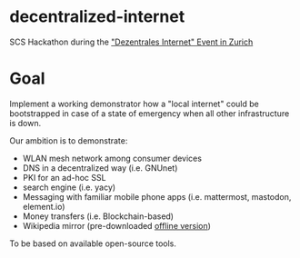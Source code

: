 # decentralized-internet

SCS Hackathon during the ["Dezentrales Internet" Event in Zurich](https://verein-stpeter.ch/werktags-in-der-kirche-serie-in-7-folgen-folge-5/)

# Goal

Implement a working demonstrator how a "local internet" could be bootstrapped in case of a state of emergency when all other infrastructure is down.

Our ambition is to demonstrate:
  * WLAN mesh network among consumer devices
  * DNS in a decentralized way (i.e. GNUnet)
  * PKI for an ad-hoc SSL
  * search engine (i.e. yacy)
  * Messaging with familiar mobile phone apps (i.e. mattermost, mastodon, element.io)
  * Money transfers (i.e. Blockchain-based)
  * Wikipedia mirror (pre-downloaded [offline version](https://en.wikipedia.org/wiki/Wikipedia:Database_download))
 
To be based on available open-source tools.
  
